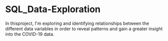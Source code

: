 # SQL_Data-Exploration

In thisproject, I'm exploring and identifying relationships between the different data variables in order to reveal patterns and gain a greater insight into the COVID-19 data. 
